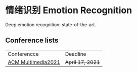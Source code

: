 # 情绪识别 Emotion Recognition
Deep emotion recognition: state-of-the-art.

## Conference lists
<table>
    <tr>
        <td>Conferencce</td>
        <td>Deadline</td>
    </tr>
    <tr>
        <td><a href="https://2021.acmmm.org/" target="_blank" >ACM Multimedia2021</a></td>
        <td><s>April 17, 2021</s></td>
    </tr>
   
</table>

